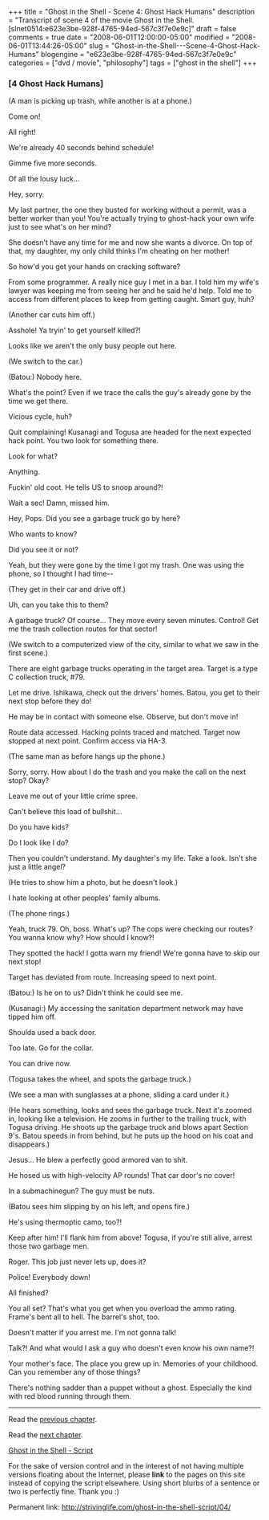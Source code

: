 +++
title = "Ghost in the Shell - Scene 4: Ghost Hack Humans"
description = "Transcript of scene 4 of the movie Ghost in the Shell. [slnet0514:e623e3be-928f-4765-94ed-567c3f7e0e9c]"
draft = false
comments = true
date = "2008-06-01T12:00:00-05:00"
modified = "2008-06-01T13:44:26-05:00"
slug = "Ghost-in-the-Shell---Scene-4-Ghost-Hack-Humans"
blogengine = "e623e3be-928f-4765-94ed-567c3f7e0e9c"
categories = ["dvd / movie", "philosophy"]
tags = ["ghost in the shell"]
+++

<h3>[4 Ghost Hack Humans]</h3>
<p>
(A man is picking up trash, while another is at a phone.) 
</p>
<p>
Come on! 
</p>
<p>
All right! 
</p>
<p>
We&#39;re already 40 seconds behind schedule! 
</p>
<p>
Gimme five more seconds. 
</p>
<p>
Of all the lousy luck... 
</p>
<p>
Hey, sorry. 
</p>
<p>
My last partner, the one they busted for working without a permit, was a better worker than you! You&#39;re actually trying to ghost-hack your own wife just to see what&#39;s on her mind? 
</p>
<p>
She doesn&#39;t have any time for me and now she wants a divorce. On top of that, my daughter, my only child thinks I&#39;m cheating on her mother! 
</p>
<p>
So how&#39;d you get your hands on cracking software? 
</p>
<p>
From some programmer. A really nice guy I met in a bar. I told him my wife&#39;s lawyer was keeping me from seeing her and he said he&#39;d help. Told me to access from different places to keep from getting caught. Smart guy, huh? 
</p>
<p>
(Another car cuts him off.) 
</p>
<p>
Asshole! Ya tryin&#39; to get yourself killed?! 
</p>
<p>
Looks like we aren&#39;t the only busy people out here. 
</p>
<p>
(We switch to the car.) 
</p>
<p>
(Batou:) Nobody here. 
</p>
<p>
What&#39;s the point? Even if we trace the calls the guy&#39;s already gone by the time we get there. 
</p>
<p>
Vicious cycle, huh? 
</p>
<p>
Quit complaining! Kusanagi and Togusa are headed for the next expected hack point. You two look for something there. 
</p>
<p>
Look for what? 
</p>
<p>
Anything. 
</p>
<p>
Fuckin&#39; old coot. He tells US to snoop around?! 
</p>
<p>
Wait a sec! Damn, missed him. 
</p>
<p>
Hey, Pops. Did you see a garbage truck go by here? 
</p>
<p>
Who wants to know? 
</p>
<p>
Did you see it or not? 
</p>
<p>
Yeah, but they were gone by the time I got my trash. One was using the phone, so I thought I had time-- 
</p>
<p>
(They get in their car and drive off.) 
</p>
<p>
Uh, can you take this to them? 
</p>
<p>
A garbage truck? Of course... They move every seven minutes. Control! Get me the trash collection routes for that sector! 
</p>
<p>
(We switch to a computerized view of the city, similar to what we saw in the first scene.) 
</p>
<p>
There are eight garbage trucks operating in the target area. Target is a type C collection truck, #79. 
</p>
<p>
Let me drive. Ishikawa, check out the drivers&#39; homes. Batou, you get to their next stop before they do! 
</p>
<p>
He may be in contact with someone else. Observe, but don&#39;t move in! 
</p>
<p>
Route data accessed. Hacking points traced and matched. Target now stopped at next point. Confirm access via HA-3. 
</p>
<p>
(The same man as before hangs up the phone.) 
</p>
<p>
Sorry, sorry. How about I do the trash and you make the call on the next stop? Okay? 
</p>
<p>
Leave me out of your little crime spree. 
</p>
<p>
Can&#39;t believe this load of bullshit... 
</p>
<p>
Do you have kids? 
</p>
<p>
Do I look like I do? 
</p>
<p>
Then you couldn&#39;t understand. My daughter&#39;s my life. Take a look. Isn&#39;t she just a little angel? 
</p>
<p>
(He tries to show him a photo, but he doesn&#39;t look.) 
</p>
<p>
I hate looking at other peoples&#39; family albums. 
</p>
<p>
(The phone rings.) 
</p>
<p>
Yeah, truck 79. Oh, boss. What&#39;s up? The cops were checking our routes? You wanna know why? How should I know?! 
</p>
<p>
They spotted the hack! I gotta warn my friend! We&#39;re gonna have to skip our next stop! 
</p>
<p>
Target has deviated from route. Increasing speed to next point. 
</p>
<p>
(Batou:) Is he on to us? Didn&#39;t think he could see me. 
</p>
<p>
(Kusanagi:) My accessing the sanitation department network may have tipped him off. 
</p>
<p>
Shoulda used a back door. 
</p>
<p>
Too late. Go for the collar. 
</p>
<p>
You can drive now. 
</p>
<p>
(Togusa takes the wheel, and spots the garbage truck.) 
</p>
<p>
(We see a man with sunglasses at a phone, sliding a card under it.) 
</p>
<p>
(He hears something, looks and sees the garbage truck. Next it&#39;s zoomed in, looking like a television. He zooms in further to the trailing truck, with Togusa driving. He shoots up the garbage truck and blows apart Section 9&#39;s. Batou speeds in from behind, but he puts up the hood on his coat and disappears.) 
</p>
<p>
Jesus... He blew a perfectly good armored van to shit. 
</p>
<p>
He hosed us with high-velocity AP rounds! That car door&#39;s no cover! 
</p>
<p>
In a submachinegun? The guy must be nuts. 
</p>
<p>
(Batou sees him slipping by on his left, and opens fire.) 
</p>
<p>
He&#39;s using thermoptic camo, too?! 
</p>
<p>
Keep after him! I&#39;ll flank him from above! Togusa, if you&#39;re still alive, arrest those two garbage men. 
</p>
<p>
Roger. This job just never lets up, does it? 
</p>
<p>
Police! Everybody down! 
</p>
<p>
All finished? 
</p>
<p>
You all set? That&#39;s what you get when you overload the ammo rating. Frame&#39;s bent all to hell. The barrel&#39;s shot, too. 
</p>
<p>
Doesn&#39;t matter if you arrest me. I&#39;m not gonna talk! 
</p>
<p>
Talk?! And what would I ask a guy who doesn&#39;t even know his own name?! 
</p>
<p>
Your mother&#39;s face. The place you grew up in. Memories of your childhood. Can you remember any of those things? 
</p>
<p>
There&#39;s nothing sadder than a puppet without a ghost. Especially the kind with red blood running through them. 
</p>
<hr />
<p>
Read the <a href="http://strivinglife.com/ghost-in-the-shell-script/03/">previous chapter</a>. 
</p>
<p>
Read the <a href="http://strivinglife.com/ghost-in-the-shell-script/05/">next chapter</a>. 
</p>
<p>
<a href="http://strivinglife.com/ghost-in-the-shell-script/">Ghost in the Shell - Script</a> 
</p>
<div class="tip">
<p>
For the sake of version control and in the interest of not having multiple versions floating about the Internet, please <strong>link</strong> to the pages on this site instead of copying the script elsewhere. Using short blurbs of a sentence or two is perfectly fine. Thank you :) 
</p>
<p>
Permanent link: <a href="http://strivinglife.com/ghost-in-the-shell-script/04/">http://strivinglife.com/ghost-in-the-shell-script/04/</a> 
</p>
</div>

